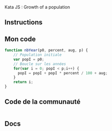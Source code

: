 Kata JS : Growth of a population

## Instructions

## Mon code
```js
function nbYear(p0, percent, aug, p) {
    // Population initiale
    var popI = p0;
    // Boucle sur les années
    for(var i = 0; popI < p;i++) {
      popI = popI + popI * percent / 100 + aug;
    }
    return i;
}
```

## Code de la communauté
```js
```

## Docs
